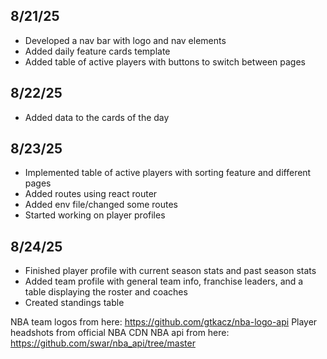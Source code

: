## 8/21/25
- Developed a nav bar with logo and nav elements
- Added daily feature cards template 
- Added table of active players with buttons to switch between pages

## 8/22/25
- Added data to the cards of the day

## 8/23/25
- Implemented table of active players with sorting feature and different pages
- Added routes using react router
- Added env file/changed some routes
- Started working on player profiles

## 8/24/25
- Finished player profile with current season stats and past season stats
- Added team profile with general team info, franchise leaders, and a table displaying the roster and coaches
- Created standings table

NBA team logos from here: https://github.com/gtkacz/nba-logo-api
Player headshots from official NBA CDN
NBA api from here: https://github.com/swar/nba_api/tree/master